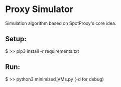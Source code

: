 # Proxy Simulator

Simulation algorithm based on SpotProxy's core idea.

## Setup:
$ >> pip3 install -r requirements.txt

## Run: 
$ >> python3 minimized_VMs.py (-d for debug)
